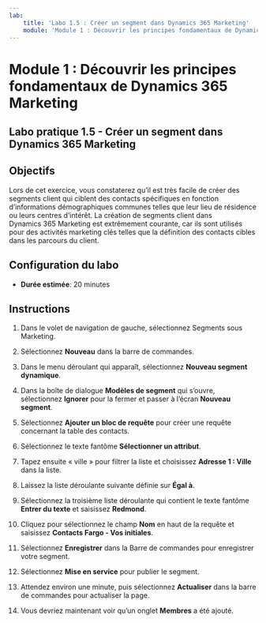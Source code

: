 ```yaml
---
lab:
    title: 'Labo 1.5 : Créer un segment dans Dynamics 365 Marketing'
    module: 'Module 1 : Découvrir les principes fondamentaux de Dynamics 365 Marketing'
---
```


Module 1 : Découvrir les principes fondamentaux de Dynamics 365 Marketing
========================

## Labo pratique 1.5 - Créer un segment dans Dynamics 365 Marketing

## Objectifs

Lors de cet exercice, vous constaterez qu’il est très facile de créer des segments client qui ciblent des contacts spécifiques en fonction d’informations démographiques communes telles que leur lieu de résidence ou leurs centres d’intérêt. La création de segments client dans Dynamics 365 Marketing est extrêmement courante, car ils sont utilisés pour des activités marketing clés telles que la définition des contacts cibles dans les parcours du client.

## Configuration du labo

  - **Durée estimée**: 20 minutes

## Instructions

1. Dans le volet de navigation de gauche, sélectionnez Segments sous Marketing. 

2. Sélectionnez **Nouveau** dans la barre de commandes.

3. Dans le menu déroulant qui apparaît, sélectionnez **Nouveau segment dynamique**.

4. Dans la boîte de dialogue **Modèles de segment** qui s’ouvre, sélectionnez **Ignorer** pour la fermer et passer à l’écran **Nouveau segment**.

5. Sélectionnez **Ajouter un bloc de requête** pour créer une requête concernant la table des contacts. 

6. Sélectionnez le texte fantôme **Sélectionner un attribut**. 

7. Tapez ensuite « ville » pour filtrer la liste et choisissez **Adresse 1 : Ville** dans la liste.

8. Laissez la liste déroulante suivante définie sur **Égal à**. 

9. Sélectionnez la troisième liste déroulante qui contient le texte fantôme **Entrer du texte** et saisissez **Redmond**.

10. Cliquez pour sélectionnez le champ **Nom** en haut de la requête et saisissez **Contacts Fargo - Vos initiales**.

11. Sélectionnez **Enregistrer** dans la Barre de commandes pour enregistrer votre segment.

12. Sélectionnez **Mise en service** pour publier le segment. 

13. Attendez environ une minute, puis sélectionnez **Actualiser** dans la barre de commandes pour actualiser la page. 

14. Vous devriez maintenant voir qu’un onglet **Membres** a été ajouté. 

